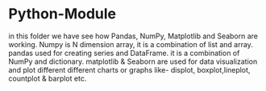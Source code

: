 # Python-Module
in this folder we have see how Pandas, NumPy, Matplotlib and Seaborn are working.
Numpy is N dimension array, it is a combination of list and array.
pandas used for creating series and DataFrame. it is a combination of NumPy and dictionary.
matplotlib & Seaborn are used for data visualization and plot different different charts or graphs like- displot, boxplot,lineplot, countplot & barplot etc.
